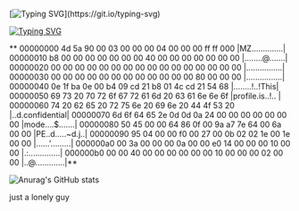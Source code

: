 [![Typing SVG](https://readme-typing-svg.demolab.com/?font=Fira+Code&pause=1000&color=00FF00&width=435&lines=Hello%20Friend!%20I%20am%20just%20a%20ghost...)](https://git.io/typing-svg)

[![Typing SVG](https://readme-typing-svg.demolab.com/?font=Fira+Code&pause=1000&color=FF0000&width=435&lines=k4sp4r0v@h3ll:~$%20hd%20-v%20mylife%20|%20less)](https://git.io/typing-svg)

**
00000000  4d 5a 90 00 03 00 00 00  04 00 00 00 ff ff 000    |MZ..............|
00000010  b8 00 00 00 00 00 00 00  40 00 00 00 00 00 00 00  |........@.......|
00000020  00 00 00 00 00 00 00 00  00 00 00 00 00 00 00 00  |................|
00000030  00 00 00 00 00 00 00 00  00 00 00 00 80 00 00 00  |................|
00000040  0e 1f ba 0e 00 b4 09 cd  21 b8 01 4c cd 21 54 68  |........!..!This|
00000050  69 73 20 70 72 6f 67 72  61 6d 20 63 61 6e 6e 6f  |profile.is..!.. |
00000060  74 20 62 65 20 72 75 6e  20 69 6e 20 44 4f 53 20  |..d.confidential|
00000070  6d 6f 64 65 2e 0d 0d 0a  24 00 00 00 00 00 00 00  |mode....$.......|
00000080  50 45 00 00 64 86 0f 00  9a a7 7e 64 00 6a 00 00  |PE..d.....~d.j..|
00000090  95 04 00 00 f0 00 27 00  0b 02 02 1e 00 1e 00 00  |......'.........|
000000a0  00 3a 00 00 00 0a 00 00  e0 14 00 00 00 10 00 00  |.:..............|
000000b0  00 00 40 00 00 00 00 00  00 10 00 00 00 02 00 00  |..@.............|**

![Anurag's GitHub stats](https://github-readme-stats.vercel.app/api?username=kasp4rov&show_icons=true&theme=tokyonight)

just a lonely guy
